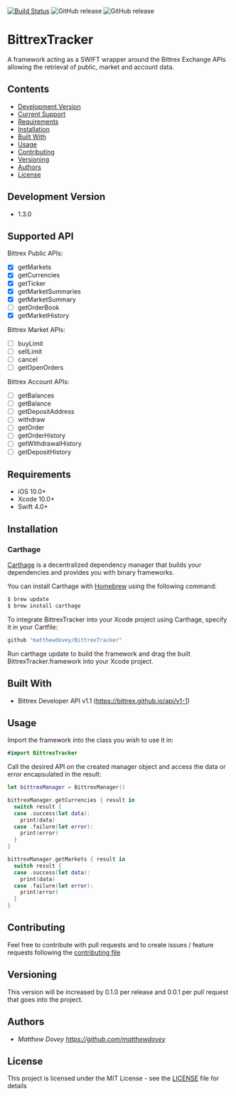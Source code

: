 [![Build Status](https://app.bitrise.io/app/46856f20d6dfcc3a/status.svg?token=SpGStajcN4PUkVFN7zUSiQ&branch=master)](https://app.bitrise.io/app/46856f20d6dfcc3a) ![GitHub release](https://img.shields.io/github/release/matthewdovey/bittrextracker.svg?style=flat) ![GitHub release](https://img.shields.io/github/last-commit/matthewdovey/bittrextracker.svg?style=flat)
 
# BittrexTracker
A framework acting as a SWIFT wrapper around the Bittrex Exchange APIs allowing the retrieval of public, market and account data.

## Contents

- [Development Version](#Development-version)
- [Current Support](#current-support)
- [Requirements](#requirements)
- [Installation](#installation)
- [Built With](#built-with)
- [Usage](#usage)
- [Contributing](#contributing)
- [Versioning](#versioning)
- [Authors](#authors)
- [License](#license)

## Development Version

- 1.3.0

## Supported API

Bittrex Public APIs:
- [x] getMarkets
- [x] getCurrencies
- [x] getTicker
- [x] getMarketSummaries
- [x] getMarketSummary
- [ ] getOrderBook
- [x] getMarketHistory

Bittrex Market APIs:
- [ ] buyLimit
- [ ] sellLimit
- [ ] cancel
- [ ] getOpenOrders

Bittrex Account APIs:
- [ ] getBalances
- [ ] getBalance
- [ ] getDepositAddress
- [ ] withdraw
- [ ] getOrder
- [ ] getOrderHistory
- [ ] getWithdrawalHistory
- [ ] getDepositHistory

## Requirements

- iOS 10.0+
- Xcode 10.0+
- Swift 4.0+

## Installation

### Carthage

[Carthage](https://github.com/Carthage/Carthage) is a decentralized dependency manager that builds your dependencies and provides you with binary frameworks.

You can install Carthage with [Homebrew](http://brew.sh/) using the following command:

```bash
$ brew update
$ brew install carthage
```

To integrate BittrexTracker into your Xcode project using Carthage, specify it in your Cartfile:

```bash
github "matthewdovey/BittrexTracker"
```

Run carthage update to build the framework and drag the built BittrexTracker.framework into your Xcode project.

## Built With

- Bittrex Developer API v1.1 (https://bittrex.github.io/api/v1-1)

## Usage

Import the framework into the class you wish to use it in:

```swift
#import BittrexTracker
```

Call the desired API on the created manager object and access the data or error encapsulated in the result:

```swift
let bittrexManager = BittrexManager()

bittrexManager.getCurrencies { result in
  switch result {
  case .success(let data):
    print(data)
  case .failure(let error):
    print(error)
  }
}

bittrexManager.getMarkets { result in
  switch result {
  case .success(let data):
    print(data)
  case .failure(let error):
    print(error)
  }
}
```

## Contributing

Feel free to contribute with pull requests and to create issues / feature requests following the [contributing file](CONTRIBUTING.md)

## Versioning

This version will be increased by 0.1.0 per release and 0.0.1 per pull request that goes into the project.

## Authors

* *Matthew Dovey* *https://github.com/matthewdovey*

## License

This project is licensed under the MIT License - see the [LICENSE](LICENSE) file for details
